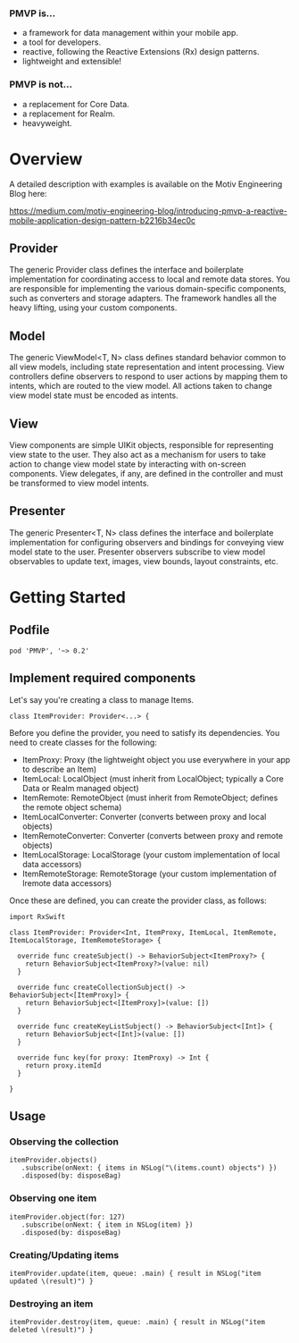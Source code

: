### PMVP is...
- a framework for data management within your mobile app.
- a tool for developers.
- reactive, following the Reactive Extensions (Rx) design patterns.
- lightweight and extensible!

### PMVP is **not**...
- a replacement for Core Data.
- a replacement for Realm.
- heavyweight.

# Overview

A detailed description with examples is available on the Motiv Engineering Blog here:

https://medium.com/motiv-engineering-blog/introducing-pmvp-a-reactive-mobile-application-design-pattern-b2216b34ec0c

## **P**rovider

The generic Provider<T> class defines the interface and boilerplate implementation for coordinating access to local and
remote data stores. You are responsible for implementing the various domain-specific components, such as converters and
storage adapters. The framework handles all the heavy lifting, using your custom components.

## **M**odel

The generic ViewModel<T, N> class defines standard behavior common to all view models, including state representation
and intent processing. View controllers define observers to respond to user actions by mapping them to intents, which
are routed to the view model. All actions taken to change view model state must be encoded as intents.

## **V**iew

View components are simple UIKit objects, responsible for representing view state to the user. They also act as a
mechanism for users to take action to change view model state by interacting with on-screen components. View delegates,
if any, are defined in the controller and must be transformed to view model intents.

## **P**resenter

The generic Presenter<T, N> class defines the interface and boilerplate implementation for configuring observers and
bindings for conveying view model state to the user. Presenter observers subscribe to view model observables to update
text, images, view bounds, layout constraints, etc.

# Getting Started

## Podfile

```
pod 'PMVP', '~> 0.2'
```

## Implement required components

Let's say you're creating a class to manage Items.

```
class ItemProvider: Provider<...> {
```

Before you define the provider, you need to satisfy its dependencies. You need to create classes for the following:

- ItemProxy: Proxy (the lightweight object you use everywhere in your app to describe an Item)
- ItemLocal: LocalObject (must inherit from LocalObject; typically a Core Data or Realm managed object)
- ItemRemote: RemoteObject (must inherit from RemoteObject; defines the remote object schema)
- ItemLocalConverter: Converter (converts between proxy and local objects)
- ItemRemoteConverter: Converter (converts between proxy and remote objects)
- ItemLocalStorage: LocalStorage (your custom implementation of local data accessors)
- ItemRemoteStorage: RemoteStorage (your custom implementation of lremote data accessors)

Once these are defined, you can create the provider class, as follows:

```
import RxSwift

class ItemProvider: Provider<Int, ItemProxy, ItemLocal, ItemRemote, ItemLocalStorage, ItemRemoteStorage> {

  override func createSubject() -> BehaviorSubject<ItemProxy?> {
    return BehaviorSubject<ItemProxy?>(value: nil)
  }

  override func createCollectionSubject() -> BehaviorSubject<[ItemProxy]> {
    return BehaviorSubject<[ItemProxy]>(value: [])
  }

  override func createKeyListSubject() -> BehaviorSubject<[Int]> {
    return BehaviorSubject<[Int]>(value: [])
  }

  override func key(for proxy: ItemProxy) -> Int {
    return proxy.itemId
  }

}
```

## Usage

### Observing the collection

```
itemProvider.objects()
   .subscribe(onNext: { items in NSLog("\(items.count) objects") })
   .disposed(by: disposeBag)
```

### Observing one item

```
itemProvider.object(for: 127)
   .subscribe(onNext: { item in NSLog(item) })
   .disposed(by: disposeBag)
```

### Creating/Updating items

```
itemProvider.update(item, queue: .main) { result in NSLog("item updated \(result)") }
```

### Destroying an item

```
itemProvider.destroy(item, queue: .main) { result in NSLog("item deleted \(result)") }
```
